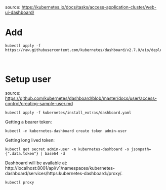 source: https://kubernetes.io/docs/tasks/access-application-cluster/web-ui-dashboard/

# Add
```fish
kubectl apply -f https://raw.githubusercontent.com/kubernetes/dashboard/v2.7.0/aio/deploy/recommended.yaml
```
<br>

# Setup user
source: https://github.com/kubernetes/dashboard/blob/master/docs/user/access-control/creating-sample-user.md

```fish
kubectl apply -f kubernetes/install_extras/dashboard.yaml
```

Getting a bearer token:
```fish
kubectl -n kubernetes-dashboard create token admin-user
```

Getting long lived token:
```fish
kubectl get secret admin-user -n kubernetes-dashboard -o jsonpath={".data.token"} | base64 -d
```
Dashboard will be available at:
http://localhost:8001/api/v1/namespaces/kubernetes-dashboard/services/https:kubernetes-dashboard:/proxy/.

```fish
kubectl proxy
```
